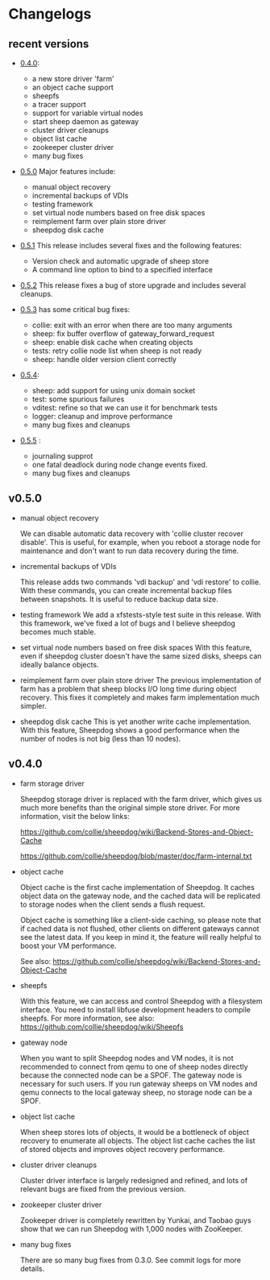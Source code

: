 # Changelogs

## recent versions

* [0.4.0](https://github.com/collie/sheepdog/tarball/v0.4.0):
  - a new store driver 'farm'
  - an object cache support 
  - sheepfs
  - a tracer support
  - support for variable virtual nodes
  - start sheep daemon as gateway
  - cluster driver cleanups
  - object list cache
  - zookeeper cluster driver
  - many bug fixes

* [0.5.0](https://github.com/collie/sheepdog/tarball/v0.5.0) Major features include:
  - manual object recovery
  - incremental backups of VDIs
  - testing framework
  - set virtual node numbers based on free disk spaces
  - reimplement farm over plain store driver
  - sheepdog disk cache

* [0.5.1](https://github.com/collie/sheepdog/tarball/v0.5.1) This release includes several fixes and the following features:
  - Version check and automatic upgrade of sheep store
  - A command line option to bind to a specified interface

* [0.5.2](https://github.com/collie/sheepdog/tarball/v0.5.2) This release fixes a bug of store upgrade and includes several cleanups.

* [0.5.3](https://github.com/collie/sheepdog/tarball/v0.5.3) has some critical bug fixes:
  - collie: exit with an error when there are too many arguments
  - sheep: fix buffer overflow of gateway_forward_request
  - sheep: enable disk cache when creating objects
  - tests: retry collie node list when sheep is not ready
  - sheep: handle older version client correctly

* [0.5.4](https://github.com/collie/sheepdog/tarball/v0.5.4):
  - sheep: add support for using unix domain socket
  - test: some spurious failures
  - vditest: refine so that we can use it for benchmark tests
  - logger: cleanup and improve performance
  - many bug fixes and cleanups

* [0.5.5](https://github.com/collie/sheepdog/tarball/v0.5.5) :
  - journaling supprot
  - one fatal deadlock during node change events fixed.
  - many bug fixes and cleanups

## v0.5.0

- manual object recovery

     We can disable automatic data recovery with
     'collie cluster recover disable'.  This is useful, for example,
     when you reboot a storage node for maintenance and don't want to
     run data recovery during the time.

- incremental backups of VDIs

     This release adds two commands 'vdi backup' and 'vdi restore' to
     collie.  With these commands, you can create incremental backup
     files between snapshots.  It is useful to reduce backup data size.

- testing framework
     We add a xfstests-style test suite in this release.  With this
     framework, we've fixed a lot of bugs and I believe sheepdog becomes
     much stable.

- set virtual node numbers based on free disk spaces
     With this feature, even if sheepdog cluster doesn't have the same
     sized disks, sheeps can ideally balance objects.

- reimplement farm over plain store driver
     The previous implementation of farm has a problem that sheep blocks
     I/O long time during object recovery.  This fixes it completely and
     makes farm implementation much simpler.

- sheepdog disk cache
     This is yet another write cache implementation.  With this feature,
     Sheepdog shows a good performance when the number of nodes is not
     big (less than 10 nodes).


## v0.4.0

- farm storage driver

  Sheepdog storage driver is replaced with the farm driver, which gives
  us much more benefits than the original simple store driver.  For more
  information, visit the below links:

    https://github.com/collie/sheepdog/wiki/Backend-Stores-and-Object-Cache

    https://github.com/collie/sheepdog/blob/master/doc/farm-internal.txt


- object cache

  Object cache is the first cache implementation of Sheepdog.  It caches
  object data on the gateway node, and the cached data will be
  replicated to storage nodes when the client sends a flush request.

  Object cache is something like a client-side caching, so please note
  that if cached data is not flushed, other clients on different
  gateways cannot see the latest data.  If you keep in mind it, the
  feature will really helpful to boost your VM performance.

  See also:
    https://github.com/collie/sheepdog/wiki/Backend-Stores-and-Object-Cache


- sheepfs

  With this feature, we can access and control Sheepdog with a
  filesystem interface.  You need to install libfuse development headers
  to compile sheepfs.  For more information, see also:
    https://github.com/collie/sheepdog/wiki/Sheepfs


- gateway node

  When you want to split Sheepdog nodes and VM nodes, it is not
  recommended to connect from qemu to one of sheep nodes directly
  because the connected node can be a SPOF.  The gateway node is
  necessary for such users.  If you run gateway sheeps on VM nodes and
  qemu connects to the local gateway sheep, no storage node can be a
  SPOF.


- object list cache

  When sheep stores lots of objects, it would be a bottleneck of object
  recovery to enumerate all objects.  The object list cache caches the
  list of stored objects and improves object recovery performance.


- cluster driver cleanups

  Cluster driver interface is largely redesigned and refined, and lots
  of relevant bugs are fixed from the previous version.


- zookeeper cluster driver

  Zookeeper driver is completely rewritten by Yunkai, and Taobao guys
  show that we can run Sheepdog with 1,000 nodes with ZooKeeper.


- many bug fixes

  There are so many bug fixes from 0.3.0.  See commit logs for more
  details.

